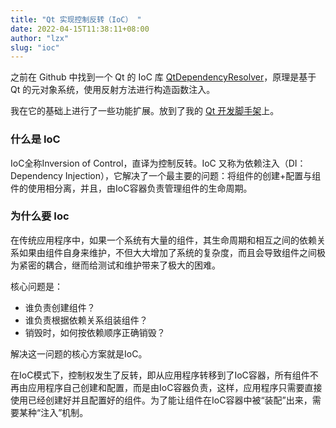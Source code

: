 ```yaml
---
title: "Qt 实现控制反转（IoC） "
date: 2022-04-15T11:38:11+08:00
author: "lzx"
slug: "ioc"
---
```


之前在 Github 中找到一个 Qt 的 IoC 库 [QtDependencyResolver](https://github.com/SPupko/QtDependencyResolver)，原理是基于 Qt 的元对象系统，使用反射方法进行构造函数注入。

我在它的基础上进行了一些功能扩展。放到了我的 [Qt 开发脚手架](https://github.com/lzxqaq/qframework)上。

### 什么是 IoC

IoC全称Inversion of Control，直译为控制反转。IoC 又称为依赖注入（DI：Dependency Injection），它解决了一个最主要的问题：将组件的创建+配置与组件的使用相分离，并且，由IoC容器负责管理组件的生命周期。

### 为什么要 Ioc

在传统应用程序中，如果一个系统有大量的组件，其生命周期和相互之间的依赖关系如果由组件自身来维护，不但大大增加了系统的复杂度，而且会导致组件之间极为紧密的耦合，继而给测试和维护带来了极大的困难。

核心问题是：

- 谁负责创建组件？
- 谁负责根据依赖关系组装组件？
- 销毁时，如何按依赖顺序正确销毁？

解决这一问题的核心方案就是IoC。

在IoC模式下，控制权发生了反转，即从应用程序转移到了IoC容器，所有组件不再由应用程序自己创建和配置，而是由IoC容器负责，这样，应用程序只需要直接使用已经创建好并且配置好的组件。为了能让组件在IoC容器中被“装配”出来，需要某种“注入”机制。